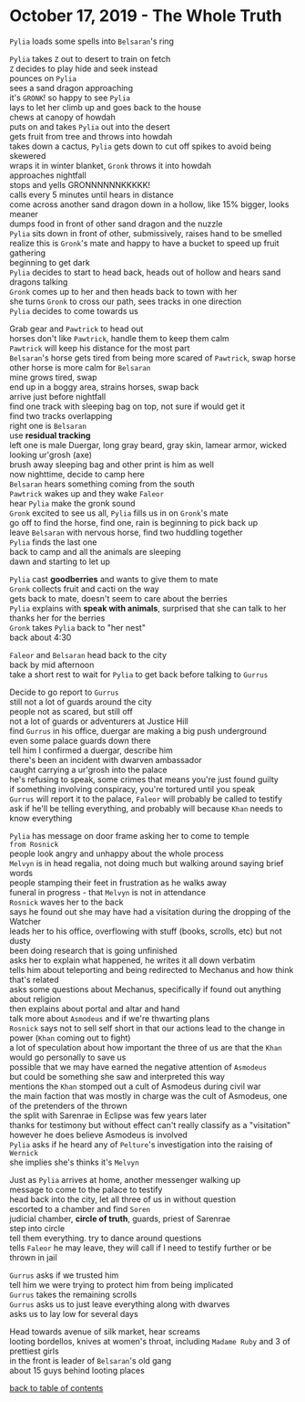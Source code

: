 # October 17, 2019 - The Whole Truth

`Pylia` loads some spells into `Belsaran`'s ring  

`Pylia` takes `Z` out to desert to train on fetch  
`Z` decides to play hide and seek instead  
pounces on `Pylia`  
sees a sand dragon approaching  
it's `GRONK`! so happy to see `Pylia`  
lays to let her climb up and goes back to the house  
chews at canopy of howdah  
puts on and takes `Pylia` out into the desert  
gets fruit from tree and throws into howdah  
takes down a cactus, `Pylia` gets down to cut off spikes to avoid being skewered  
wraps it in winter blanket, `Gronk` throws it into howdah  
approaches nightfall  
stops and yells GRONNNNNNKKKKK!  
calls every 5 minutes until hears in distance  
come across another sand dragon down in a hollow, like 15% bigger, looks meaner  
dumps food in front of other sand dragon and the nuzzle  
`Pylia` sits down in front of other, submissively, raises hand to be smelled  
realize this is `Gronk`'s mate and happy to have a bucket to speed up fruit gathering  
beginning to get dark  
`Pylia` decides to start to head back, heads out of hollow and hears sand dragons talking  
`Gronk` comes up to her and then heads back to town with her  
she turns `Gronk` to cross our path, sees tracks in one direction  
`Pylia` decides to come towards us  

Grab gear and `Pawtrick` to head out  
horses don't like `Pawtrick`, handle them to keep them calm  
`Pawtrick` will keep his distance for the most part  
`Belsaran`'s horse gets tired from being more scared of `Pawtrick`, swap horse  
other horse is more calm for `Belsaran`  
mine grows tired, swap  
end up in a boggy area, strains horses, swap back  
arrive just before nightfall  
find one track with sleeping bag on top, not sure if would get it  
find two tracks overlapping  
right one is `Belsaran`  
use **residual tracking**  
left one is male Duergar, long gray beard, gray skin, lamear armor, wicked looking ur'grosh (axe)  
brush away sleeping bag and other print is him as well  
now nighttime, decide to camp here   
`Belsaran` hears something coming from the south  
`Pawtrick` wakes up and they wake `Faleor`  
hear `Pylia` make the gronk sound  
`Gronk` excited to see us all, `Pylia` fills us in on `Gronk`'s mate  
go off to find the horse, find one, rain is beginning to pick back up  
leave `Belsaran` with nervous horse, find two huddling together  
`Pylia` finds the last one  
back to camp and all the animals are sleeping  
dawn and starting to let up  

`Pylia` cast **goodberries** and wants to give them to mate  
`Gronk` collects fruit and cacti on the way  
gets back to mate, doesn't seem to care about the berries  
`Pylia` explains with **speak with animals**, surprised that she can talk to her  
thanks her for the berries  
`Gronk` takes `Pylia` back to "her nest"  
back about 4:30  

`Faleor` and `Belsaran` head back to the city  
back by mid afternoon  
take a short rest to wait for `Pylia` to get back before talking to `Gurrus`  

Decide to go report to `Gurrus`  
still not a lot of guards around the city  
people not as scared, but still off  
not a lot of guards or adventurers at Justice Hill  
find `Gurrus` in his office, duergar are making a big push underground  
even some palace guards down there  
tell him I confirmed a duergar, describe him  
there's been an incident with dwarven ambassador  
caught carrying a ur'grosh into the palace  
he's refusing to speak, some crimes that means you're just found guilty  
if something involving conspiracy, you're tortured until you speak  
`Gurrus` will report it to the palace, `Faleor` will probably be called to testify  
ask if he'll be telling everything, and probably will because `Khan` needs to know everything  

`Pylia` has message on door frame asking her to come to temple `from Rosnick`  
people look angry and unhappy about the whole process  
`Melvyn` is in head regalia, not doing much but walking around saying brief words  
people stamping their feet in frustration as he walks away  
funeral in progress - that `Melvyn` is not in attendance  
`Rosnick` waves her to the back  
says he found out she may have had a visitation during the dropping of the Watcher  
leads her to his office, overflowing with stuff (books, scrolls, etc) but not dusty  
been doing research that is going unfinished  
asks her to explain what happened, he writes it all down verbatim  
tells him about teleporting and being redirected to Mechanus and how think that's related  
asks some questions about Mechanus, specifically if found out anything about religion  
then explains about portal and altar and hand  
talk more about `Asmodeus` and if we're thwarting plans  
`Rosnick` says not to sell self short in that our actions lead to the change in power (`Khan` coming out to fight)  
a lot of speculation about how important the three of us are that the `Khan` would go personally to save us  
possible that we may have earned the negative attention of `Asmodeus`  
but could be something she saw and interpreted this way  
mentions the `Khan` stomped out a cult of Asmodeus during civil war  
the main faction that was mostly in charge was the cult of Asmodeus, one of the pretenders of the thrown  
the split with Sarenrae in Eclipse was few years later  
thanks for testimony but without effect can't really classify as a "visitation"  
however he does believe Asmodeus is involved  
`Pylia` asks if he heard any of `Pelture`'s investigation into the raising of `Wernick`  
she implies she's thinks it's `Melvyn`  

Just as `Pylia` arrives at home, another messenger walking up  
message to come to the palace to testify  
head back into the city, let all three of us in without question  
escorted to a chamber and find `Soren`  
judicial chamber, **circle of truth**, guards, priest of Sarenrae  
step into circle  
tell them everything. try to dance around questions  
tells `Faleor` he may leave, they will call if I need to testify further or be thrown in jail  

`Gurrus` asks if we trusted him  
tell him we were trying to protect him from being implicated  
`Gurrus` takes the remaining scrolls  
`Gurrus` asks us to just leave everything along with dwarves  
asks us to lay low for several days  

Head towards avenue of silk market, hear screams  
looting bordellos, knives at women's throat, including `Madame Ruby` and 3 of prettiest girls  
in the front is leader of `Belsaran`'s old gang  
about 15 guys behind looting places  

[back to table of contents](/sessions/README.md)
